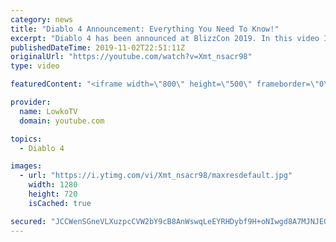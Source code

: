 ```yaml
---
category: news
title: "Diablo 4 Announcement: Everything You Need To Know!"
excerpt: "Diablo 4 has been announced at BlizzCon 2019. In this video I go over everything you need to know about this upcoming Blizzard Entertainment game."
publishedDateTime: 2019-11-02T22:51:11Z
originalUrl: "https://youtube.com/watch?v=Xmt_nsacr98"
type: video

featuredContent: "<iframe width=\"800\" height=\"500\" frameborder=\"0\" src=\"https://www.youtube.com/embed/Xmt_nsacr98\" allow=\"accelerometer; autoplay; encrypted-media; gyroscope; picture-in-picture\" allowfullscreen></iframe>"

provider:
  name: LowkoTV
  domain: youtube.com

topics:
  - Diablo 4

images:
  - url: "https://i.ytimg.com/vi/Xmt_nsacr98/maxresdefault.jpg"
    width: 1280
    height: 720
    isCached: true

secured: "JCCWenSGneVLXuzpcCVW2bY9cB8AnWswqLeEYRHDybf9H+oNIwgd8A7MJNJEQITeSjYphhz+g/4gJXyCv6hNRhn14Tq1P900ZlPMJo71/diPHBzv/Lt1lHATXsC+P6XpqouRTNI4cXEn1WDz6hOoeT00vvq96aiUZQ3vm+10wfM39KhjCI4IUbRFnppYJWHIrYT60FpAiubDc+aicaGIsnz6FhXO9CbnDObsXkM/yP3xPsroZNk1H1xlz5pEYJpZ71jDJ1P8rdO8cAT4ovv8ZIVKHe1CuvzICxoStO5JygMGfg5rnFyx32HzeuySXqM9u/pc7koy+Yzr2+JmGnHs40Ge5A/1TtLpXMz7HlIzE0okW3rzRZcXFccZXAo3DvWoICu1fYZdTWjaF9OqV6qje16LRu26OfOZNIwd0kHFYfADePDW1HpBk+0YHCXEGVRy;hzMu0RqGPBUFpxpYKBAwHw=="
---
```


